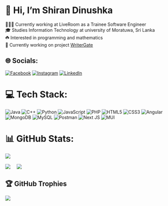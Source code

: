 # 👋 Hi, I’m Shiran Dinushka

👩🏻‍💻 Currently working at LiveRoom as a Trainee Software Engineer<br/>
🎓 Studies Information Technology at university of Moratuwa, Sri Lanka <br/>
☘️ Interested in programming and mathematics<br/>
🍄 Currently working on project [WriterGate](https://github.com/shiran-dinushka/article-topic-platform.git)<br/>

## 🌐 Socials:
[![Facebook](https://img.shields.io/badge/Facebook-%231877F2.svg?logo=Facebook&logoColor=white)](https://facebook.com/shiran.dinu) [![Instagram](https://img.shields.io/badge/Instagram-%23E4405F.svg?logo=Instagram&logoColor=white)](https://instagram.com/shiran_dinush) [![LinkedIn](https://img.shields.io/badge/LinkedIn-%230077B5.svg?logo=linkedin&logoColor=white)](https://linkedin.com/in/shiran-dinushka) 

# 💻 Tech Stack:
![Java](https://img.shields.io/badge/java-%23ED8B00.svg?style=for-the-badge&logo=openjdk&logoColor=white) 
![C++](https://img.shields.io/badge/c++-%2300599C.svg?style=for-the-badge&logo=c%2B%2B&logoColor=white) 
![Python](https://img.shields.io/badge/python-3670A0?style=for-the-badge&logo=python&logoColor=ffdd54)
![JavaScript](https://img.shields.io/badge/javascript-%23323330.svg?style=for-the-badge&logo=javascript&logoColor=%23F7DF1E) 
![PHP](https://img.shields.io/badge/php-%23777BB4.svg?style=for-the-badge&logo=php&logoColor=white) 
![HTML5](https://img.shields.io/badge/html5-%23E34F26.svg?style=for-the-badge&logo=html5&logoColor=white) 
![CSS3](https://img.shields.io/badge/css3-%231572B6.svg?style=for-the-badge&logo=css3&logoColor=white) 
![Angular](https://img.shields.io/badge/angular-%23DD0031.svg?style=for-the-badge&logo=angular&logoColor=white) 
![MongoDB](https://img.shields.io/badge/MongoDB-%234ea94b.svg?style=for-the-badge&logo=mongodb&logoColor=white) 
![MySQL](https://img.shields.io/badge/mysql-%2300000f.svg?style=for-the-badge&logo=mysql&logoColor=white) 
![Postman](https://img.shields.io/badge/Postman-FF6C37?style=for-the-badge&logo=postman&logoColor=white) 
![Next JS](https://img.shields.io/badge/Next-black?style=for-the-badge&logo=next.js&logoColor=white) 
![MUI](https://img.shields.io/badge/MUI-%230081CB.svg?style=for-the-badge&logo=mui&logoColor=white)

# 📊 GitHub Stats:
![](https://github-readme-stats.vercel.app/api?username=Shiran-Dinushka&theme=tokyonight&hide_border=false&include_all_commits=true&count_private=true)<br/><br />
![](https://github-readme-streak-stats.herokuapp.com/?user=Shiran-Dinushka&theme=tokyonight&hide_border=false)&nbsp;&nbsp;&nbsp;&nbsp;
![](https://github-readme-stats.vercel.app/api/top-langs/?username=Shiran-Dinushka&theme=tokyonight&hide_border=false&include_all_commits=true&count_private=true&layout=compact)

## 🏆 GitHub Trophies
![](https://github-profile-trophy.vercel.app/?username=Shiran-Dinushka&theme=radical&no-frame=false&no-bg=false&margin-w=4)




<!---
shiran-dinushka/shiran-dinushka is a ✨ special ✨ repository because its `README.md` (this file) appears on your GitHub profile.
You can click the Preview link to take a look at your changes.
--->
